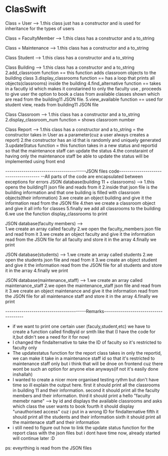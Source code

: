 # ClasSwift
Class = User --> 
  1.this class just has a constructor and is used for inheritance for the types of users 

Class = FacultyMember --> 
  1.this class has a constructor and a to_string

Class = Maintenance --> 
  1.this class has a constructor and a to_string

Class Student --> 
  1.this class has a constructor and a to_string

Class Building --> 
  1.this class has a constructor and a to_string
  2.add_classroom function == this function adds classroom objects to the building class
  3.display_classrooms function == has a loop that prints all objects(classrooms) inside the building
  4.find_alternative function == takes in a facutly id which makes it constarined to only the faculty use , proceeds to give user the option to book a class from available classes shown which are read from the building11 JSON file.
  5.view_available function == used for student view, reads from building11 JSON file 

Class Classroom --> 
  1.this class has a constructor and a to_string
  2.display_classroom_num function = shows classroom number

Class Report -->
  1.this class has a constructor and a to_string = the constructor takes in User as a parameter(cuz a user always creates a report)
  2.the constructor has an id that is randomly and uniquely generated  
  3.updateStatus function = this function takes in a new status and reportid so that the maintenance staff can update the status 
  4.the constaraint of having only the maintenance staff be able to update the status will be implemented using front end 

----------------------------------------JSON files code--------------------------------------
--All parts of the code are encapsulated between exceptions for errors
JSON database(building 11 + classrooms) --> 
  1.this opens the building11 json file and reads from it 
  2.inside that json file is the building information and that one building is filled with classroom objects(their information)
  3.we create an object building and give it the information read from the JSON file
  4.then we create a classroom object and give it all info for classes
  5.finally we add all classrooms to the building
  6.we use the function display_classrooms to print

JSON database(faculty members) -->   
  1.we create an array called faculty
  2.we open the faculty_members json file and read from it
  3.we create an object faculty and give it the information read from the JSON file for all faculty and store it in the array 
  4.finally we print 

JSON database(students) --> 
  1.we create an array called students
  2.we open the students json file and read from it
  3.we create an object student and give it the information read from the JSON file for all students and store it in the array 
  4.finally we print 

JSON database(maintenance_staff) --> 
  1.we create an array called maintenance_staff
  2.we open the maintenance_staff json file and read from it
  3.we create an object maintenance and give it the information read from the JSON file for all maintenance staff and store it in the array 
  4.finally we print 


  ----------------------------------------Remarks--------------------------------------
  - if we want to print one certain user (faculy,student,etc) we have to create a function called findbyid or smth like that (I have the code for it,but didn't see a need for it for now)
  - I changed the findalternative to take the ID of faculty so it's restricted to faculty only
  - The updatestatus function for the report class takes in only the reportid, we can make it take in a maintenance staff id so that it's restricted to maintenance staff only but i think that will be dnoe on frontend cuz there wont be such an option for anyone else anyways(if not it's easily done inshallah)
  - I wanted to create a nicer more organised testing rythm but don't have time so ill explain the output here. 
  first it should print all the classrooms in building 11 and their information. 
  second it should print all the faculty members and their information.
  third it should print a hello "faculty memebr name" --> by id and displays the available classrooms and asks which class the user wants to book 
  fourth it should display "unauthorised access" cuz i put in a wrong ID for findalternative
  fifth it should print all the students and their information
  sixth it should print all the maintenace staff and their information
  - i still need to figure out how to link the update status function for the report class with the json files but i dont have time now, already started will continue later :D

  ps: eveyrthing is read from the JSON files 